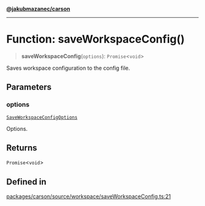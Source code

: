 [**@jakubmazanec/carson**](../README.md)

---

# Function: saveWorkspaceConfig()

> **saveWorkspaceConfig**(`options`): `Promise`\<`void`\>

Saves workspace configuration to the config file.

## Parameters

### options

[`SaveWorkspaceConfigOptions`](../type-aliases/SaveWorkspaceConfigOptions.md)

Options.

## Returns

`Promise`\<`void`\>

## Defined in

[packages/carson/source/workspace/saveWorkspaceConfig.ts:21](https://github.com/jakubmazanec/tools/blob/a4967209f10f2b04ade958bd873ac46f1290cee7/packages/carson/source/workspace/saveWorkspaceConfig.ts#L21)
